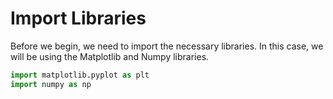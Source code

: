 # Import Libraries

Before we begin, we need to import the necessary libraries. In this case, we will be using the Matplotlib and Numpy libraries.

```python
import matplotlib.pyplot as plt
import numpy as np
```
